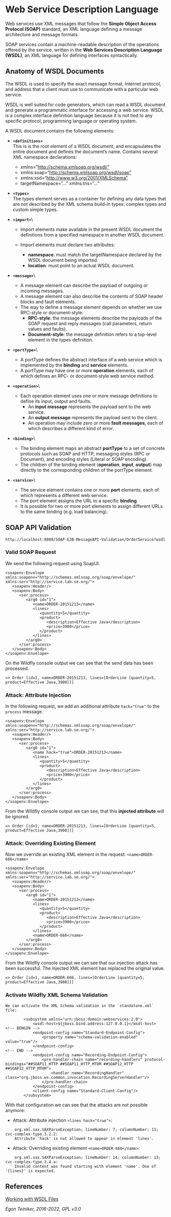 # Web Service Description Language

Web services use XML messages that follow the **Simple Object Access Protocol (SOAP)** standard, an XML language defining a message architecture and message formats. 

SOAP services contain a machine-readable description of the operations offered by the service, written in the 
**Web Services Description Language (WSDL)**, an XML language for defining interfaces syntactically.


## Anatomy of WSDL Documents

The WSDL is used to specify the exact message format, Internet protocol, and address that a client must use to communicate with a particular web service.

WSDL is well suited for code generators, which can read a WSDL document and generate a programmatic interface 
for accessing a web service.
WSDL is a complex interface definition language because it is not tied to any specific protocol, programming language or operating system.

A WSDL document contains the following elements:

* **`<definitions>`**\
   This is is the root element of a WSDL document, and encapsulates the entire document and defines 
   the document’s name.
   Contains several XML namespace declarations:
   * xmlns=“http://schema.xmlsoap.org/wsdl/”
   * xmlns:soap=“http://schema.xmlsoap.org/wsdl/soap”
   * xmlns:xsd=“http://www.w3.org/2001/XMLSchema”
   * targetNamespace=“…” xmlns:tns=“…”

* **`<types>`**\
   The types element serves as a container for defining any data types that are not described by the 
   XML schema build-in types: complex types and custom simple types.

* **`<import>`**\
   * Import elements make available in the present WSDL document the definitions from a specified namespace 
      in another WSDL document.

   * Import elements must declare two attributes:
      * **namespace**: must match the targetNamespace declared by the WSDL document being imported.
      * **location**: must point to an actual WSDL document.

* **`<message>`**\
   * A message element can describe the payload of outgoing or incoming messages.
   * A message element can also describe the contents of SOAP header blocks and fault elements.
   * The way to define a message element depends on whether we use RPC-style or document-style:
      * **RPC-style**: the message elements describe the payloads of the SOAP request and reply messages 
      (call parameters, return values and faults).
      * **Document-style**: the message definition refers to a top-level element in the types definition. 

* **`<portType>`**\
   * A portType defines the abstract interface of a web service which is implemented by the **binding** 
      and **service** elements.
   * A portType may have one or more **operation** elements, each of which defines an RPC- or document-style web service method. 

* **`<operation>`**\
   * Each operation element uses one or more message definitions to define its input, output and faults.
      * An **input message** represents the payload sent to the web service.
      * An **output message** represents the payload sent to the client.
      * An operation may include zero or more **fault messages**, each of which describes a different 
         kind of error.

* **`<binding>`**\
   * The binding element maps an abstract **portType** to a set of concrete protocols such as SOAP and HTTP, 
      messaging styles (RPC or Document), and encoding styles (Literal or SOAP encoding).
   * The children of the binding element (**operation**, **input**, **output**) map directly to the corresponding 
      children of the portType element.

* **`<service>`**\
   * The service element contains one or more **port** elements, each of which represents a different 
      web service.
   * The port element assigns the URL to a specific **binding**.  
   * It is possible for two or more port elements to assign different URLs to the same binding 
      (e.g. load balancing).


## SOAP API Validation

```
http://localhost:8080/SOAP-EJB-MessageAPI-Validation/OrderService?wsdl
```

### Valid SOAP Request

We send the following request using SoapUI.

```
<soapenv:Envelope xmlns:soapenv="http://schemas.xmlsoap.org/soap/envelope/" xmlns:ser="http://service.lab.se.org/">
   <soapenv:Header/>
   <soapenv:Body>
      <ser:process>
         <arg0 id="1">
            <name>ORDER-20151213</name>
            <lines>
               <quantity>5</quantity>
               <product>
                  <description>Effective Java</description>
                  <price>3900</price>
               </product>
            </lines>
         </arg0>
      </ser:process>
   </soapenv:Body>
</soapenv:Envelope>
```
On the Wildfly console output we can see that the send data has been processed.
```
=> Order [id=1, name=ORDER-20151213, lines=[OrderLine [quantity=5, product=Effective Java,3900]]]
```

### Attack: Attribute Injection 

In the following request, we add an additional attribute `hack="true"` to the `process` message.
```
<soapenv:Envelope xmlns:soapenv="http://schemas.xmlsoap.org/soap/envelope/" xmlns:ser="http://service.lab.se.org/">
   <soapenv:Header/>
   <soapenv:Body>
      <ser:process>
         <arg0 id="1">
            <name hack="true">ORDER-20151213</name>
            <lines>
               <quantity>5</quantity>
               <product>
                  <description>Effective Java</description>
                  <price>3900</price>
               </product>
            </lines>
         </arg0>
      </ser:process>
   </soapenv:Body>
</soapenv:Envelope>
```
From the Wildfly console output we can see, that this **injected attribute** will be ignored.

```
=> Order [id=1, name=ORDER-20151213, lines=[OrderLine [quantity=5, product=Effective Java,3900]]]
```

### Attack: Overriding Existing Element 

Now we override an existing XML element in the request: `<name>ORDER-666</name>`  
```
<soapenv:Envelope xmlns:soapenv="http://schemas.xmlsoap.org/soap/envelope/" xmlns:ser="http://service.lab.se.org/">
   <soapenv:Header/>
   <soapenv:Body>
      <ser:process>
         <arg0 id="1">
            <name>ORDER-20151213</name>
            <lines>
               <quantity>5</quantity>
               <product>
                  <description>Effective Java</description>
                  <price>3900</price>
               </product>
            </lines>
            <name>ORDER-666</name>
         </arg0>
      </ser:process>
   </soapenv:Body>
</soapenv:Envelope>
```
From the Wildfly console output we can see that our injection attack has been successful.
The injected XML element has replaced the original value.
```
=> Order [id=1, name=ORDER-666, lines=[OrderLine [quantity=5, product=Effective Java,3900]]]
```


### Activate Wildfly XML Schema Validation

```
We can activate the XML Schema validation in the `standalone.xml` file:

        <subsystem xmlns="urn:jboss:domain:webservices:2.0">
            <wsdl-host>${jboss.bind.address:127.0.0.1}</wsdl-host>
<!-- BENGIN -->
            <endpoint-config name="Standard-Endpoint-Config">
            	<property name="schema-validation-enabled" value="true"/>
            </endpoint-config>
<!-- END -->
            <endpoint-config name="Recording-Endpoint-Config">
                <pre-handler-chain name="recording-handlers" protocol-bindings="##SOAP11_HTTP ##SOAP11_HTTP_MTOM ##SOAP12_HTTP ##SOAP12_HTTP_MTOM">
                    <handler name="RecordingHandler" class="org.jboss.ws.common.invocation.RecordingServerHandler"/>
                </pre-handler-chain>
            </endpoint-config>
            <client-config name="Standard-Client-Config"/>
        </subsystem>
```

With that configuration we can see that the attacks are not possible anymore:
* Attack: Attribute injection `<lines hack="true">`: 
```
    org.xml.sax.SAXParseException; lineNumber: 7; columnNumber: 13; cvc-complex-type.3.2.2: 
    Attribute 'hack' is not allowed to appear in element 'lines'.
```

* Attack: Overriding existing element `<name>ORDER-666</name>`:
```
    org.xml.sax.SAXParseException; lineNumber: 14; columnNumber: 13; cvc-complex-type.2.4.a: 
	Invalid content was found starting with element 'name'. One of '{lines}' is expected.
```

## References
[Working with WSDL Files ](https://www.soapui.org/docs/soap-and-wsdl/working-with-wsdls/)


*Egon Teiniker, 2016-2022, GPL v3.0*
